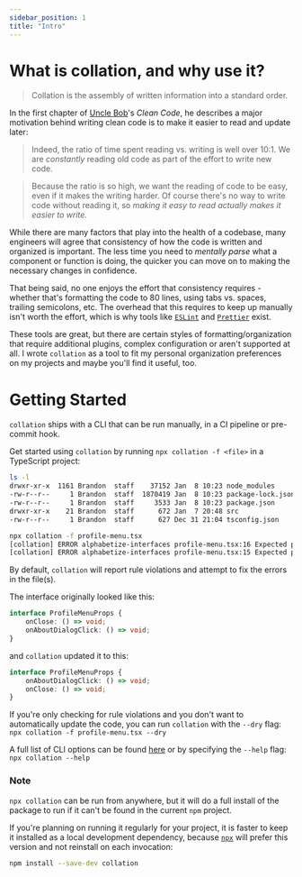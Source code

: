 ```yaml
---
sidebar_position: 1
title: "Intro"
---
```


# What is collation, and why use it?

> Collation is the assembly of written information into a standard order.

In the first chapter of [Uncle Bob](http://cleancoder.com/)'s _Clean Code_, he describes a major motivation behind writing clean code is to make it easier to read and update later:

> Indeed, the ratio of time spent reading vs. writing is well over 10:1. We are _constantly_ reading old code as part of the effort to write new code.

> Because the ratio is so high, we want the reading of code to be easy, even if it makes the writing harder. Of course there's no way to write code without reading it, so _making it easy to read actually makes it easier to write._

While there are many factors that play into the health of a codebase, many engineers will agree that consistency of how the code is written and organized is important. The less time you need to _mentally parse_ what a component or function is doing, the quicker you can move on to making the necessary changes in confidence.

That being said, no one enjoys the effort that consistency requires - whether that's formatting the code to 80 lines, using tabs vs. spaces, trailing semicolons, etc. The overhead that this requires to keep up manually isn't worth the effort, which is why tools like [`ESLint`](https://eslint.org/) and [`Prettier`](https://prettier.io/) exist.

These tools are great, but there are certain styles of formatting/organization that require additional plugins, complex configuration or aren't supported at all. I wrote `collation` as a tool to fit my personal organization preferences on my projects and maybe you'll find it useful, too.

# Getting Started

`collation` ships with a CLI that can be run manually, in a CI pipeline or pre-commit hook.

Get started using `collation` by running `npx collation -f <file>` in a TypeScript project:

```sh
ls -l
drwxr-xr-x  1161 Brandon  staff    37152 Jan  8 10:23 node_modules
-rw-r--r--     1 Brandon  staff  1870419 Jan  8 10:23 package-lock.json
-rw-r--r--     1 Brandon  staff     3533 Jan  8 10:23 package.json
drwxr-xr-x    21 Brandon  staff      672 Jan  7 20:48 src
-rw-r--r--     1 Brandon  staff      627 Dec 31 21:04 tsconfig.json

npx collation -f profile-menu.tsx
[collation] ERROR alphabetize-interfaces profile-menu.tsx:16 Expected property 'onClose' in 'ProfileMenuProps' (index 0) to be at index 1. ('onClose' should appear alphabetically after 'onAboutDialogClick'.)
[collation] ERROR alphabetize-interfaces profile-menu.tsx:15 Expected property 'onAboutDialogClick' in 'ProfileMenuProps' (index 1) to be at index 0. ('onAboutDialogClick' should appear alphabetically before 'onClose'.)
```

By default, `collation` will report rule violations and attempt to fix the errors in the file(s).

The interface originally looked like this:

```ts title="src/components/profile-menu.tsx"
interface ProfileMenuProps {
    onClose: () => void;
    onAboutDialogClick: () => void;
}
```

and `collation` updated it to this:

```ts title="src/components/profile-menu.tsx"
interface ProfileMenuProps {
    onAboutDialogClick: () => void;
    onClose: () => void;
}
```

If you're only checking for rule violations and you don't want to automatically update the code, you can run `collation` with the `--dry` flag:
`npx collation -f profile-menu.tsx --dry`

A full list of CLI options can be found [here](http://google.com) or by specifying the `--help` flag: `npx collation --help`

### Note

`npx collation` can be run from anywhere, but it will do a full install of the package to run if it can't be found in the current `npm` project.

If you're planning on running it regularly for your project, it is faster to keep it installed as a local development dependency, because [`npx`](https://docs.npmjs.com/cli/v8/commands/npx) will prefer this version and not reinstall on each invocation:

```sh
npm install --save-dev collation
```
